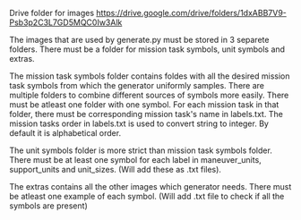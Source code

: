 Drive folder for images https://drive.google.com/drive/folders/1dxABB7V9-Psb3p2C3L7GD5MQC0Iw3Alk

The images that are used by generate.py must be stored in 3 separete folders. There must be a folder for mission task symbols, unit symbols and extras.

The mission task symbols folder contains foldes with all the desired mission task symbols from which the generator uniformly samples. There are multiple folders to combine different sources of symbols more easily. There must be atleast one folder with one symbol. For each mission task in that folder, there must be corresponding mission task's name in labels.txt. The mission tasks order in labels.txt is used to convert string to integer. By default it is alphabetical order.

The unit symbols folder is more strict than mission task symbols folder. There must be at least one symbol for each label in maneuver_units, support_units and unit_sizes. (Will add these as .txt files).

The extras contains all the other images which generator needs. There must be atleast one example of each symbol. (Will add .txt file to check if all the symbols are present)
